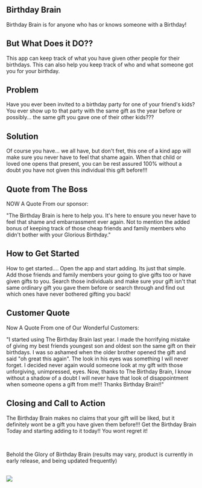 ## Birthday Brain ##

Birthday Brain is for anyone who has or knows someone with a Birthday!

## But What Does it DO?? ##
This app can keep track of what you have given other people for their birthdays. This can also help you keep track of who and what someone got you for your birthday.

## Problem ##
Have you ever been invited to a birthday party for one of your friend's kids? You ever show up to that party with the same gift as the year before or possibly... the same gift you gave one of their other kids???

## Solution ##
Of course you have... we all have, but don't fret, this one of a kind app will make sure you never have to feel that shame again. When that child or loved one opens that present, you can be rest assured 100% without a doubt you have not given this individual this gift before!!!

## Quote from The Boss ##
NOW A Quote From our sponsor:

   "The Birthday Brain is here to help you. It's here to ensure you never have to feel that shame and embarrassment ever again. Not to mention
the added bonus of keeping track of those cheap friends and family members who didn't bother with your Glorious Birthday."

## How to Get Started
How to get started.... Open the app and start adding. Its just that simple. Add those friends and family members your going to give gifts too or have given gifts to you. Search those individuals and make sure your gift isn't that same ordinary gift you gave them before or search through and find out which ones have never bothered gifting you back!

## Customer Quote ##
Now A Quote From one of Our Wonderful Customers:

"I started using The Birthday Brain last year. I made the horrifying mistake of giving my best friends youngest son and oldest son the same gift on their birthdays. I was so ashamed when the older brother opened the gift and said "oh great this again". The look in his eyes was something I will never forget. I decided never again would someone look at my gift with those unforgiving, unimpressed, eyes. Now, thanks to The Birthday Brain, I know without a shadow of a doubt I will never have that look of disappointment when someone opens a gift from me!!! Thanks Birthday Brain!!"

## Closing and Call to Action ##
The Birthday Brain makes no claims that your gift will be liked, but it definitely wont be a gift you have given them before!!! Get the Birthday Brain Today and starting adding to it today!! You wont regret it!

<br>

Behold the Glory of Birthday Brain
(results may vary, product is currently in early release, and being updated frequently)

<br>

<image src="./public/smartmockups_kml4al9b.jpg">

<br>